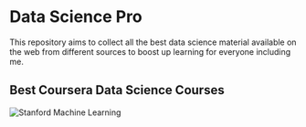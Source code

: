 # Data Science Pro
This repository aims to collect all the best data science material available on the web from different sources to boost up learning for everyone including me.

## Best Coursera Data Science Courses
![Stanford Machine Learning](https://www.coursera.org/learn/machine-learning?utm_source=gg&utm_medium=sem&utm_content=07-StanfordMLIN&campaignid=1950458127&adgroupid=69480953983&device=c&keyword=machine%20learning%20online%20lectures&matchtype=b&network=g&devicemodel=&adpostion=&creativeid=351281535285&hide_mobile_promo&gclid=CjwKCAjwt-L2BRA_EiwAacX32R9YO6-bvKO5wBVaf8cjMe6yH_JG9he51m6S99NI1y9YalNyDMQBZRoCHLgQAvD_BwE) 
